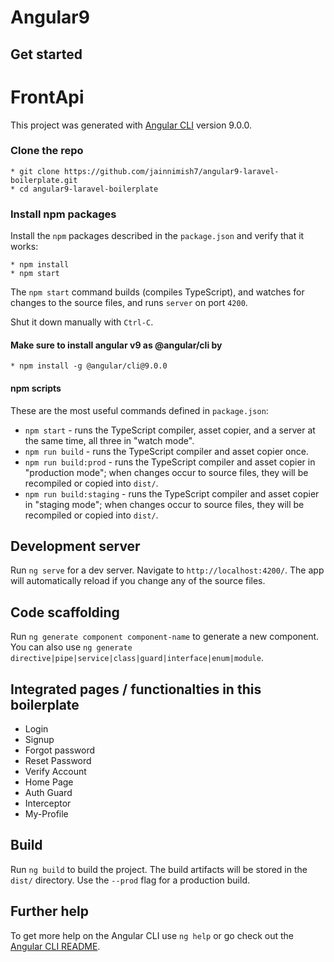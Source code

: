 # Angular9
## Get started
# FrontApi

This project was generated with [Angular CLI](https://github.com/angular/angular-cli) version 9.0.0.
### Clone the repo

```shell
* git clone https://github.com/jainnimish7/angular9-laravel-boilerplate.git
* cd angular9-laravel-boilerplate
```

### Install npm packages

Install the `npm` packages described in the `package.json` and verify that it works:

```shell
* npm install
* npm start
```

The `npm start` command builds (compiles TypeScript), and watches for changes to the source files, and runs `server` on port `4200`.

Shut it down manually with `Ctrl-C`.

#### Make sure to install angular v9 as @angular/cli by

```shell
* npm install -g @angular/cli@9.0.0
```

#### npm scripts

These are the most useful commands defined in `package.json`:

* `npm start` - runs the TypeScript compiler, asset copier, and a server at the same time, all three in "watch mode".
* `npm run build` - runs the TypeScript compiler and asset copier once.
* `npm run build:prod` - runs the TypeScript compiler and asset copier in "production mode"; when changes occur to source files, they will be recompiled or copied into `dist/`.
* `npm run build:staging` - runs the TypeScript compiler and asset copier in "staging mode"; when changes occur to source files, they will be recompiled or copied into `dist/`.

## Development server

Run `ng serve` for a dev server. Navigate to `http://localhost:4200/`. The app will automatically reload if you change any of the source files.

## Code scaffolding

Run `ng generate component component-name` to generate a new component. You can also use `ng generate directive|pipe|service|class|guard|interface|enum|module`.

## Integrated pages / functionalties in this boilerplate

* Login
* Signup
* Forgot password
* Reset Password
* Verify Account
* Home Page
* Auth Guard
* Interceptor
* My-Profile

## Build

Run `ng build` to build the project. The build artifacts will be stored in the `dist/` directory. Use the `--prod` flag for a production build.

## Further help

To get more help on the Angular CLI use `ng help` or go check out the [Angular CLI README](https://github.com/angular/angular-cli/blob/master/README.md).

